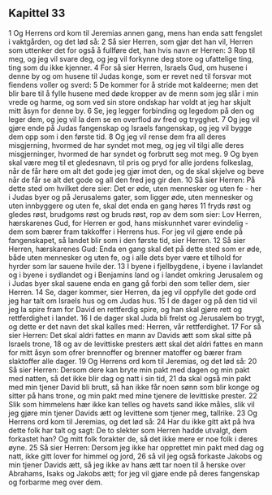 ## Kapittel 33

1 Og Herrens ord kom til Jeremias annen gang, mens han enda satt fengslet i vaktgården, og det lød så:
2 Så sier Herren, som gjør det han vil, Herren som uttenker det for også å fullføre det, han hvis navn er Herren:
3 Rop til meg, og jeg vil svare deg, og jeg vil forkynne deg store og ufattelige ting, ting som du ikke kjenner.
4 For så sier Herren, Israels Gud, om husene i denne by og om husene til Judas konge, som er revet ned til forsvar mot fiendens voller og sverd:
5 De kommer for å stride mot kaldeerne; men det blir bare til å fylle husene med døde kropper av de menn som jeg slår i min vrede og harme, og som ved sin store ondskap har voldt at jeg har skjult mitt åsyn for denne by.
6 Se, jeg legger forbinding og legedom på den og leger dem, og jeg vil la dem se en overflod av fred og trygghet.
7 Og jeg vil gjøre ende på Judas fangenskap og Israels fangenskap, og jeg vil bygge dem opp som i den første tid.
8 Og jeg vil rense dem fra all deres misgjerning, hvormed de har syndet mot meg, og jeg vil tilgi alle deres misgjerninger, hvormed de har syndet og forbrutt seg mot meg.
9 Og byen skal være meg til et gledesnavn, til pris og pryd for alle jordens folkeslag, når de får høre om alt det gode jeg gjør imot den, og de skal skjelve og beve når de får se alt det gode og all den fred jeg gir den.
10 Så sier Herren: På dette sted om hvilket dere sier: Det er øde, uten mennesker og uten fe - her i Judas byer og på Jerusalems gater, som ligger øde, uten mennesker og uten innbyggere og uten fe, skal det enda en gang høres
11 fryds røst og gledes røst, brudgoms røst og bruds røst, rop av dem som sier: Lov Herren, hærskarenes Gud, for Herren er god, hans miskunnhet varer evindelig - dem som bærer fram takkoffer i Herrens hus. For jeg vil gjøre ende på fangenskapet, så landet blir som i den første tid, sier Herren.
12 Så sier Herren, hærskarenes Gud: Enda en gang skal det på dette sted som er øde, både uten mennesker og uten fe, og i alle dets byer være et tilhold for hyrder som lar sauene hvile der.
13 I byene i fjellbygdene, i byene i lavlandet og i byene i sydlandet og i Benjamins land og i landet omkring Jerusalem og i Judas byer skal sauene enda en gang gå forbi den som teller dem, sier Herren.
14 Se, dager kommer, sier Herren, da jeg vil oppfylle det gode ord jeg har talt om Israels hus og om Judas hus.
15 I de dager og på den tid vil jeg la spire fram for David en rettferdig spire, og han skal gjøre rett og rettferdighet i landet.
16 I de dager skal Juda bli frelst og Jerusalem bo trygt, og dette er det navn det skal kalles med: Herren, vår rettferdighet.
17 For så sier Herren: Det skal aldri fattes en mann av Davids ætt som skal sitte på Israels trone,
18 og av de levittiske presters ætt skal det aldri fattes en mann for mitt åsyn som ofrer brennoffer og brenner matoffer og bærer fram slaktoffer alle dager.
19 Og Herrens ord kom til Jeremias, og det lød så:
20 Så sier Herren: Dersom dere kan bryte min pakt med dagen og min pakt med natten, så det ikke blir dag og natt i sin tid,
21 da skal også min pakt med min tjener David bli brutt, så han ikke får noen sønn som blir konge og sitter på hans trone, og min pakt med mine tjenere de levittiske prester.
22 Slik som himmelens hær ikke kan telles og havets sand ikke måles, slik vil jeg gjøre min tjener Davids ætt og levittene som tjener meg, tallrike.
23 Og Herrens ord kom til Jeremias, og det lød så:
24 Har du ikke gitt akt på hva dette folk har talt og sagt: De to slekter som Herren hadde utvalgt, dem forkastet han? Og mitt folk forakter de, så det ikke mere er noe folk i deres øyne.
25 Så sier Herren: Dersom jeg ikke har opprettet min pakt med dag og natt, ikke gitt lover for himmel og jord,
26 så vil jeg også forkaste Jakobs og min tjener Davids ætt, så jeg ikke av hans ætt tar noen til å herske over Abrahams, Isaks og Jakobs ætt; for jeg vil gjøre ende på deres fangenskap og forbarme meg over dem.
